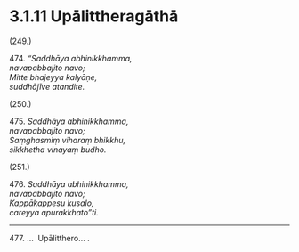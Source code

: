 # 3.1.11 Upālittheragāthā

(249.)

474\. _“Saddhāya abhinikkhamma,_  
_navapabbajito navo;_  
_Mitte bhajeyya kalyāṇe,_  
_suddhājīve atandite._  

(250.)

475\. _Saddhāya abhinikkhamma,_  
_navapabbajito navo;_  
_Saṃghasmiṃ viharaṃ bhikkhu,_  
_sikkhetha vinayaṃ budho._  

(251.)

476\. _Saddhāya abhinikkhamma,_  
_navapabbajito navo;_  
_Kappākappesu kusalo,_  
_careyya apurakkhato”ti._  

---

477\. …  Upālitthero… .
